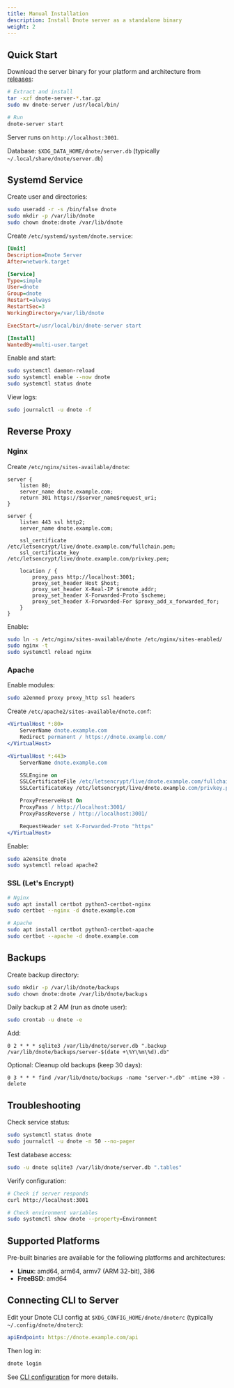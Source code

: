 ```yaml
---
title: Manual Installation
description: Install Dnote server as a standalone binary
weight: 2
---
```


## Quick Start

Download the server binary for your platform and architecture from [releases](https://github.com/dnote/dnote/releases):

```bash
# Extract and install
tar -xzf dnote-server-*.tar.gz
sudo mv dnote-server /usr/local/bin/

# Run
dnote-server start
```

Server runs on `http://localhost:3001`.

Database: `$XDG_DATA_HOME/dnote/server.db` (typically `~/.local/share/dnote/server.db`)

## Systemd Service

Create user and directories:

```bash
sudo useradd -r -s /bin/false dnote
sudo mkdir -p /var/lib/dnote
sudo chown dnote:dnote /var/lib/dnote
```

Create `/etc/systemd/system/dnote.service`:

```ini
[Unit]
Description=Dnote Server
After=network.target

[Service]
Type=simple
User=dnote
Group=dnote
Restart=always
RestartSec=3
WorkingDirectory=/var/lib/dnote

ExecStart=/usr/local/bin/dnote-server start

[Install]
WantedBy=multi-user.target
```

Enable and start:

```bash
sudo systemctl daemon-reload
sudo systemctl enable --now dnote
sudo systemctl status dnote
```

View logs:

```bash
sudo journalctl -u dnote -f
```

## Reverse Proxy

### Nginx

Create `/etc/nginx/sites-available/dnote`:

```nginx
server {
    listen 80;
    server_name dnote.example.com;
    return 301 https://$server_name$request_uri;
}

server {
    listen 443 ssl http2;
    server_name dnote.example.com;

    ssl_certificate /etc/letsencrypt/live/dnote.example.com/fullchain.pem;
    ssl_certificate_key /etc/letsencrypt/live/dnote.example.com/privkey.pem;

    location / {
        proxy_pass http://localhost:3001;
        proxy_set_header Host $host;
        proxy_set_header X-Real-IP $remote_addr;
        proxy_set_header X-Forwarded-Proto $scheme;
        proxy_set_header X-Forwarded-For $proxy_add_x_forwarded_for;
    }
}
```

Enable:

```bash
sudo ln -s /etc/nginx/sites-available/dnote /etc/nginx/sites-enabled/
sudo nginx -t
sudo systemctl reload nginx
```

### Apache

Enable modules:

```bash
sudo a2enmod proxy proxy_http ssl headers
```

Create `/etc/apache2/sites-available/dnote.conf`:

```apache
<VirtualHost *:80>
    ServerName dnote.example.com
    Redirect permanent / https://dnote.example.com/
</VirtualHost>

<VirtualHost *:443>
    ServerName dnote.example.com

    SSLEngine on
    SSLCertificateFile /etc/letsencrypt/live/dnote.example.com/fullchain.pem
    SSLCertificateKey /etc/letsencrypt/live/dnote.example.com/privkey.pem

    ProxyPreserveHost On
    ProxyPass / http://localhost:3001/
    ProxyPassReverse / http://localhost:3001/

    RequestHeader set X-Forwarded-Proto "https"
</VirtualHost>
```

Enable:

```bash
sudo a2ensite dnote
sudo systemctl reload apache2
```

### SSL (Let's Encrypt)

```bash
# Nginx
sudo apt install certbot python3-certbot-nginx
sudo certbot --nginx -d dnote.example.com

# Apache
sudo apt install certbot python3-certbot-apache
sudo certbot --apache -d dnote.example.com
```

## Backups

Create backup directory:

```bash
sudo mkdir -p /var/lib/dnote/backups
sudo chown dnote:dnote /var/lib/dnote/backups
```

Daily backup at 2 AM (run as dnote user):

```bash
sudo crontab -u dnote -e
```

Add:

```
0 2 * * * sqlite3 /var/lib/dnote/server.db ".backup /var/lib/dnote/backups/server-$(date +\%Y\%m\%d).db"
```

Optional: Cleanup old backups (keep 30 days):

```
0 3 * * * find /var/lib/dnote/backups -name "server-*.db" -mtime +30 -delete
```

## Troubleshooting

Check service status:

```bash
sudo systemctl status dnote
sudo journalctl -u dnote -n 50 --no-pager
```

Test database access:

```bash
sudo -u dnote sqlite3 /var/lib/dnote/server.db ".tables"
```

Verify configuration:

```bash
# Check if server responds
curl http://localhost:3001

# Check environment variables
sudo systemctl show dnote --property=Environment
```

## Supported Platforms

Pre-built binaries are available for the following platforms and architectures:

- **Linux**: amd64, arm64, armv7 (ARM 32-bit), 386
- **FreeBSD**: amd64

## Connecting CLI to Server

Edit your Dnote CLI config at `$XDG_CONFIG_HOME/dnote/dnoterc` (typically `~/.config/dnote/dnoterc`):

```yaml
apiEndpoint: https://dnote.example.com/api
```

Then log in:

```bash
dnote login
```

See [CLI configuration](../../cli/configuration/) for more details.
